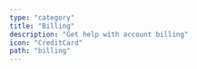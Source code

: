 ```yaml
---
type: "category"
title: "Billing"
description: "Get help with account billing"
icon: "CreditCard"
path: "billing"
---
```

